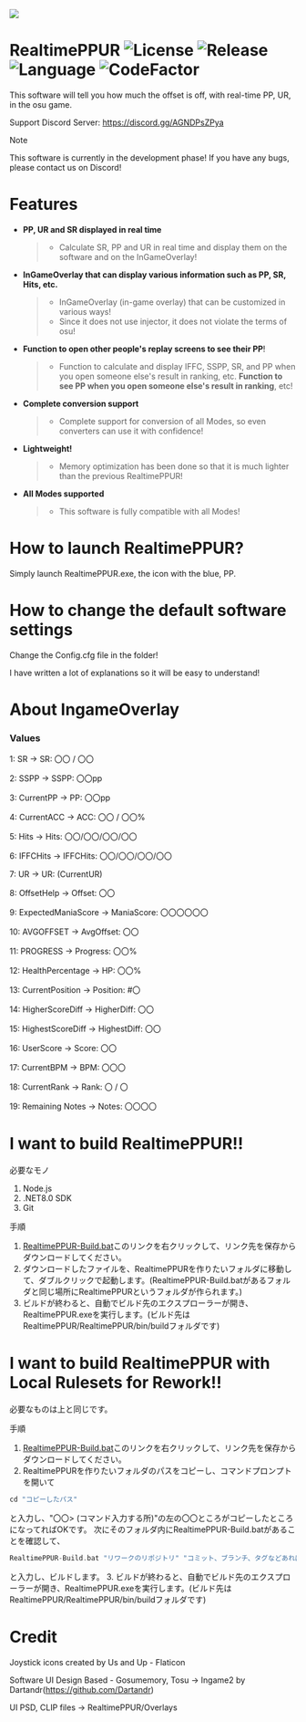 ![](https://github.com/puk06/RealtimePPUR-old/assets/86549420/5a41b979-3176-443a-91f0-6150d9243cda)

# RealtimePPUR ![License](https://img.shields.io/github/license/puk06/RealtimePPUR?style=flat-square) ![Release](https://img.shields.io/github/v/release/puk06/RealtimePPUR?style=flat-square) ![Language](https://img.shields.io/badge/language-c%23-green?style=flat-square) ![CodeFactor](https://www.codefactor.io/repository/github/puk06/RealtimePPUR/badge)
This software will tell you how much the offset is off, with real-time PP, UR, in the osu game.

Support Discord Server: https://discord.gg/AGNDPsZPya

> [!NOTE]
> This software is currently in the development phase! If you have any bugs, please contact us on Discord!

# Features
- **PP, UR and SR displayed in real time**
  > * Calculate SR, PP and UR in real time and display them on the software and on the InGameOverlay!

- **InGameOverlay that can display various information such as PP, SR, Hits, etc.**
  > * InGameOverlay (in-game overlay) that can be customized in various ways!
  > * Since it does not use injector, it does not violate the terms of osu!

- **Function to open other people's replay screens to see their PP**!
  > * Function to calculate and display IFFC, SSPP, SR, and PP when you open someone else's result in ranking, etc. **Function to see PP when you open someone else's result in ranking**, etc!

- **Complete conversion support**
  > * Complete support for conversion of all Modes, so even converters can use it with confidence!

- **Lightweight!**
  > * Memory optimization has been done so that it is much lighter than the previous RealtimePPUR!

- **All Modes supported**
  > * This software is fully compatible with all Modes!

# How to launch RealtimePPUR?
Simply launch RealtimePPUR.exe, the icon with the blue, PP.

# How to change the default software settings
Change the Config.cfg file in the folder!

I have written a lot of explanations so it will be easy to understand!

# About IngameOverlay

### Values
1: SR → SR: 〇〇 / 〇〇

2: SSPP → SSPP: 〇〇pp

3: CurrentPP → PP: 〇〇pp

4: CurrentACC → ACC: 〇〇 / 〇〇%

5: Hits → Hits: 〇〇/〇〇/〇〇/〇〇

6: IFFCHits → IFFCHits: 〇〇/〇〇/〇〇/〇〇

7: UR → UR: \(CurrentUR\)

8: OffsetHelp → Offset: 〇〇

9: ExpectedManiaScore  → ManiaScore: 〇〇〇〇〇〇

10: AVGOFFSET → AvgOffset: 〇〇

11: PROGRESS → Progress: 〇〇%

12: HealthPercentage → HP: 〇〇%

13: CurrentPosition → Position: #〇

14: HigherScoreDiff → HigherDiff: 〇〇

15: HighestScoreDiff → HighestDiff: 〇〇

16: UserScore → Score: 〇〇

17: CurrentBPM → BPM: 〇〇〇

18: CurrentRank → Rank: 〇 / 〇

19: Remaining Notes → Notes: 〇〇〇〇

# I want to build RealtimePPUR!!
必要なモノ
1. Node.js
2. .NET8.0 SDK
3. Git

手順
1. [RealtimePPUR-Build.bat](https://raw.githubusercontent.com/puk06/RealtimePPUR/refs/heads/master/RealtimePPUR-Build.bat)このリンクを右クリックして、リンク先を保存からダウンロードしてください。
2. ダウンロードしたファイルを、RealtimePPURを作りたいフォルダに移動して、ダブルクリックで起動します。(RealtimePPUR-Build.batがあるフォルダと同じ場所にRealtimePPURというフォルダが作られます。)
3. ビルドが終わると、自動でビルド先のエクスプローラーが開き、RealtimePPUR.exeを実行します。(ビルド先はRealtimePPUR/RealtimePPUR/bin/buildフォルダです)


# I want to build RealtimePPUR with Local Rulesets for Rework!!
必要なものは上と同じです。

手順
1. [RealtimePPUR-Build.bat](https://raw.githubusercontent.com/puk06/RealtimePPUR/refs/heads/master/RealtimePPUR-Build.bat)このリンクを右クリックして、リンク先を保存からダウンロードしてください。
2. RealtimePPURを作りたいフォルダのパスをコピーし、コマンドプロンプトを開いて
```php
cd "コピーしたパス"
```
と入力し、"〇〇> (コマンド入力する所)"の左の〇〇ところがコピーしたところになってればOKです。
次にそのフォルダ内にRealtimePPUR-Build.batがあることを確認して、
```php
RealtimePPUR-Build.bat "リワークのリポジトリ" "コミット、ブランチ、タグなどあればここに"
```
と入力し、ビルドします。
3. ビルドが終わると、自動でビルド先のエクスプローラーが開き、RealtimePPUR.exeを実行します。(ビルド先はRealtimePPUR/RealtimePPUR/bin/buildフォルダです)

# Credit

Joystick icons created by Us and Up - Flaticon

Software UI Design Based - Gosumemory, Tosu -> Ingame2 by Dartandr(https://github.com/Dartandr)

UI PSD, CLIP files -> RealtimePPUR/Overlays
